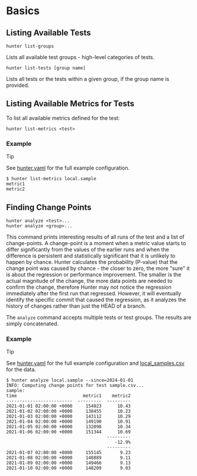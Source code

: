 # Basics

## Listing Available Tests

```
hunter list-groups
```

Lists all available test groups - high-level categories of tests.

```
hunter list-tests [group name]
```

Lists all tests or the tests within a given group, if the group name is provided.

## Listing Available Metrics for Tests

To list all available metrics defined for the test:

```
hunter list-metrics <test>
```

### Example

> [!TIP]
> See [hunter.yaml](../examples/csv/hunter.yaml) for the full example configuration.

```
$ hunter list-metrics local.sample
metric1
metric2
```

## Finding Change Points

```
hunter analyze <test>...
hunter analyze <group>...
```

This command prints interesting results of all
runs of the test and a list of change-points.
A change-point is a moment when a metric value starts to differ significantly
from the values of the earlier runs and when the difference
is persistent and statistically significant that it is unlikely to happen by chance.
Hunter calculates the probability (P-value) that the change point was caused
by chance - the closer to zero, the more "sure" it is about the regression or
performance improvement. The smaller is the actual magnitude of the change,
the more data points are needed to confirm the change, therefore Hunter may
not notice the regression immediately after the first run that regressed.
However, it will eventually identify the specific commit that caused the regression,
as it analyzes the history of changes rather than just the HEAD of a branch.

The `analyze` command accepts multiple tests or test groups.
The results are simply concatenated.

### Example

> [!TIP]
> See [hunter.yaml](../examples/csv/hunter.yaml) for the full
> example configuration and [local_samples.csv](../examples/csv/data/local_samples)
> for the data.

```
$ hunter analyze local.sample --since=2024-01-01
INFO: Computing change points for test sample.csv...
sample:
time                         metric1    metric2
-------------------------  ---------  ---------
2021-01-01 02:00:00 +0000     154023      10.43
2021-01-02 02:00:00 +0000     138455      10.23
2021-01-03 02:00:00 +0000     143112      10.29
2021-01-04 02:00:00 +0000     149190      10.91
2021-01-05 02:00:00 +0000     132098      10.34
2021-01-06 02:00:00 +0000     151344      10.69
                                      ·········
                                         -12.9%
                                      ·········
2021-01-07 02:00:00 +0000     155145       9.23
2021-01-08 02:00:00 +0000     148889       9.11
2021-01-09 02:00:00 +0000     149466       9.13
2021-01-10 02:00:00 +0000     148209       9.03
```
